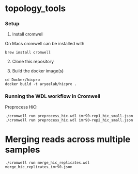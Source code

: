 # topology_tools

### Setup

1. Install cromwell

On Macs cromwell can be installed with 
```
brew install cromwell
```

2. Clone this repository

3. Build the docker image(s)

```
cd Docker/hicpro
docker build -t aryeelab/hicpro .
```

### Running the WDL workflow in Cromwell

Preprocess HiC:
```
./cromwell run preprocess_hic.wdl imr90-rep1_hic_small.json 
./cromwell run preprocess_hic.wdl imr90-rep2_hic_small.json 
```


# Merging reads across multiple samples
```
./cromwell run merge_hic_replicates.wdl merge_hic_replicates_imr90.json 
```